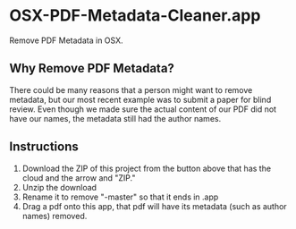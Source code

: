 OSX-PDF-Metadata-Cleaner.app
============================

Remove PDF Metadata in OSX.

## Why Remove PDF Metadata? ##
There could be many reasons that a person might want to remove metadata, but our most recent example was to submit a paper for blind review. Even though we made sure the actual content of our PDF did not have our names, the metadata still had the author names.

## Instructions ##
1. Download the ZIP of this project from the button above that has the cloud and the arrow and "ZIP."
1. Unzip the download
1. Rename it to remove "-master" so that it ends in .app
1. Drag a pdf onto this app, that pdf will have its metadata (such as author names) removed.